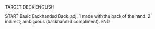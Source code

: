 TARGET DECK
ENGLISH

START
Basic
Backhanded
Back: adj. 1 made with the back of the hand. 2 indirect; ambiguous (backhanded compliment).
END
